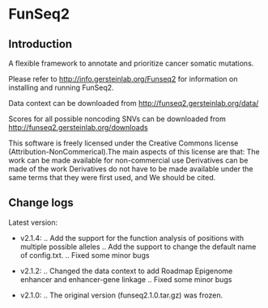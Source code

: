 
FunSeq2
=======

## Introduction
A flexible framework to annotate and prioritize cancer somatic mutations.

Please refer to http://info.gersteinlab.org/Funseq2 for information on installing and running FunSeq2.

Data context can be downloaded from http://funseq2.gersteinlab.org/data/

Scores for all possible noncoding SNVs can be downloaded from http://funseq2.gersteinlab.org/downloads

This software is freely licensed under the Creative Commons license (Attribution-NonCommerical).The main aspects of this license are that: The work can be made available for non-commercial use Derivatives can be made of the work Derivatives do not have to be made available under the same terms that they were first used, and We should be cited.



## Change logs 
Latest version:

- v2.1.4:
.. Add the support for the function analysis of positions with multiple possible alleles
.. Add the support to change the default name of config.txt.
.. Fixed some minor bugs

- v2.1.2:
.. Changed the data context to add  Roadmap Epigenome enhancer and enhancer-gene linkage
.. Fixed some minor bugs

- v2.1.0:
.. The original version (funseq2.1.0.tar.gz) was frozen.








